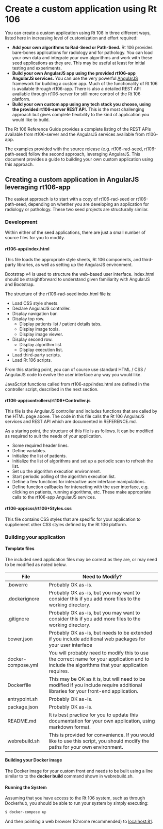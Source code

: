 # Create a custom application using Rt 106

You can create a custom application using Rt 106 in three different ways, listed here in increasing level of customization and effort required:
* __Add your own algorithms to Rad-Seed or Path-Seed.__  Rt 106 provides bare-bones applications for radiology and for pathology.  You can load your own data and integrate your own algorithms and work with these seed applications as they are.  This may be useful at least for initial testing and experiments.  
* __Build your own AngularJS app using the provided rt106-app AngularJS services.__  You can use the very powerful [AngularJS](https://angularjs.org/) framework for building a custom app.  Much of the functionality of Rt 106 is available through rt106-app.  There is also a detailed REST API available through rt106-server for still more control of the Rt 106 platform.
* __Build your own custom app using any tech stack you choose, using the provided rt106-server REST API.__  This is the most challenging approach but gives complete flexibility to the kind of application you would like to build.

The Rt 106 Reference Guide provides a complete listing of the REST APIs available from rt106-server and the AngularJS services available from rt106-app.

The examples provided with the source release (e.g. rt106-rad-seed, rt106-path-seed) follow the second approach, leveraging AngularJS.  This document provides a guide to building your own custom application using this approach.


## Creating a custom application in AngularJS leveraging rt106-app

The easiest approach is to start with a copy of rt106-rad-seed or rt106-path-seed, depending on whether you are developing an application for radiology or pathology.  These two seed projects are structurally similar.

### Development
Within either of the seed applications, there are just a small number of source files for you to modify.

#### rt106-app/index.html

This file loads the appropriate style sheets, Rt 106 components, and third-party libraries, as well as setting up the AngularJS environment.

Bootstrap v4 is used to structure the web-based user interface.  index.html should be straightforward to understand given familiarity with AngularJS and Bootstrap.

The structure of the rt106-rad-seed index.html file is:
* Load CSS style sheets.
* Declare AngularJS controller.
* Display navigation bar.
* Display top row.
  * Display patients list / patient details tabs.
  * Display image tools.
  * Display image viewer.
* Display second row.
  * Display algorithm list.
  * Display execution list.
* Load third-party scripts.
* Load Rt 106 scripts.

From this starting point, you can of course use standard HTML / CSS / AngularJS code to evolve the user interface any way you would like.

JavaScript functions called from rt106-app/index.html are defined in the controller script, described in the next section.

#### rt106-app/controllers/rt106*Controller.js

This file is the AngularJS controller and includes functions that are called by the HTML page above.  The code in this file calls the Rt 106 AngularJS services and REST API which are documented in REFERENCE.md.

As a staring point, the structure of this file is as follows.  It can be modified as required to suit the needs of your application.
* Some required header lines.
* Define variables.
* Initialize the list of patients.
* Initialize the list of algorithms and set up a periodic scan to refresh the list.
* Set up the algorithm execution environment.
* Start periodic polling of the algorithm execution list.
* Define a few functions for interactive user interface manipulations.
* Define function callbacks for interacting with the user interface, e.g. clicking on patients, running algorithms, etc.  These make appropriate calls to the rt106-app AngularJS services.

#### rt106-app/css/rt106*Styles.css

This file contains CSS styles that are specific for your application to suppliement other CSS styles defined by the Rt 106 platform.

### Building your application

#### Template files
The included seed application files may be correct as they are, or may need to be modified as noted below.

|File|Need to Modify?|
|----|---------------|
|.bowerrc|Probably OK as-is.|
|.dockerignore|Probably OK as-is, but you may want to consider this if you add more files to the working directory.|
|.gitignore|Probably OK as-is, but you may want to consider this if you add more files to the working directory.|
|bower.json|Probably OK as-is, but needs to be extended if you include additional web packages for your user interface|
|docker-compose.yml|You will probably need to modify this to use the correct name for your application and to include the algorithms that your application requires.|
|Dockerfile|This may be OK as it is, but will need to be modified if you include require additional libraries for your front-end application.|
|entrypoint.sh|Probably OK as-is.|
|package.json|Probably OK as-is.|
|README.md|It is best practice for you to update this documentation for your own application, using markdown format.|
|webrebuild.sh|This is provided for convenience.  If you would like to use this script, you should modify the paths for your own environment.|

#### Building your Docker image

The Docker image for your custom front end needs to be built using a line similar to to the __docker build__ command shown in webrebuild.sh.

#### Running the System

Assuming that you have access to the Rt 106 system, such as through Dockerhub, you should be able to run your system by simply executing:
```bash
$ docker-compose up
```
And then pointing a web browser (Chrome recommended) to [localhost:81](http://localhost:81).

